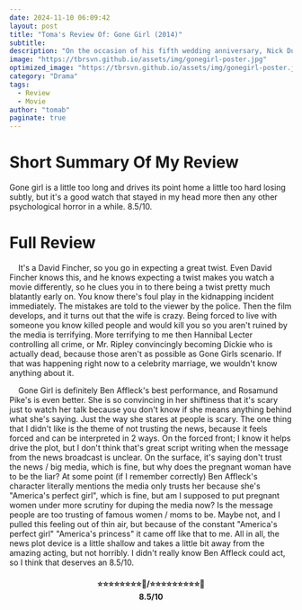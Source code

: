 ```yaml
---
date: 2024-11-10 06:09:42
layout: post
title: "Toma's Review Of: Gone Girl (2014)"
subtitle:
description: "On the occasion of his fifth wedding anniversary, Nick Dunne reports that his wife, Amy, has gone missing. Under pressure from the police and a growing media frenzy, Nick's portrait of a blissful union begins to crumble. Soon his lies, deceits and strange behavior have everyone asking the same dark question: Did Nick Dunne kill his wife?"
image: "https://tbrsvn.github.io/assets/img/gonegirl-poster.jpg"
optimized_image: "https://tbrsvn.github.io/assets/img/gonegirl-poster.jpg"
category: "Drama"
tags:
  - Review
  - Movie
author: "tomab"
paginate: true
---
```


# Short Summary Of My Review

Gone girl is a little too long and drives its point home a little too hard losing subtly, but it's a good watch that stayed in my head more then any other psychological horror in a while. 8.5/10.

# Full Review

&nbsp;&nbsp;&nbsp;&nbsp;It's a David Fincher, so you go in expecting a great twist. Even David Fincher knows this, and he knows expecting a twist makes you watch a movie differently, so he clues you in to there being a twist pretty much blatantly early on. You know there's foul play in the kidnapping incident immediately. The mistakes are told to the viewer by the police. Then the film develops, and it turns out that the wife is crazy. Being forced to live with someone you know killed people and would kill you so you aren't ruined by the media is terrifying. More terrifying to me then Hannibal Lecter controlling all crime, or Mr. Ripley convincingly becoming Dickie who is actually dead, because those aren't as possible as Gone Girls scenario. If that was happening right now to a celebrity marriage, we wouldn't know anything about it.  

&nbsp;&nbsp;&nbsp;&nbsp;Gone Girl is definitely Ben Affleck's best performance, and Rosamund Pike's is even better. She is so convincing in her shiftiness that it's scary just to watch her talk because you don't know if she means anything behind what she's saying. Just the way she stares at people is scary. The one thing that I didn't like is the theme of not trusting the news, because it feels forced and can be interpreted in 2 ways. On the forced front; I know it helps drive the plot, but I don't think that's great script writing when the message from the news broadcast is unclear. On the surface, it's saying don't trust the news / big media, which is fine, but why does the pregnant woman have to be the liar? At some point (if I remember correctly) Ben Affleck's character literally mentions the media only trusts her because she's "America's perfect girl", which is fine, but am I supposed to put pregnant women under more scrutiny for duping the media now? Is the message people are too trusting of famous women / moms to be. Maybe not, and I pulled this feeling out of thin air, but because of the constant "America's perfect girl" "America's princess" it came off like that to me. All in all, the news plot device is a little shallow and takes a little bit away from the amazing acting, but not horribly. I didn't really know Ben Affleck could act, so I think that deserves an 8.5/10.

<h4 style="text-align:center;"> ⭐⭐⭐⭐⭐⭐⭐⭐💫/⭐⭐⭐⭐⭐⭐⭐⭐⭐🌟<br>8.5/10</h4>